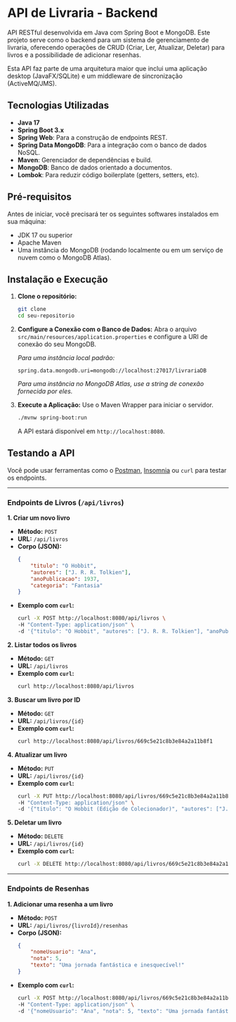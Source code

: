 # API de Livraria - Backend

API RESTful desenvolvida em Java com Spring Boot e MongoDB. Este projeto serve como o backend para um sistema de gerenciamento de livraria, oferecendo operações de CRUD (Criar, Ler, Atualizar, Deletar) para livros e a possibilidade de adicionar resenhas.

Esta API faz parte de uma arquitetura maior que inclui uma aplicação desktop (JavaFX/SQLite) e um middleware de sincronização (ActiveMQ/JMS).

## Tecnologias Utilizadas

- **Java 17**
- **Spring Boot 3.x**
- **Spring Web**: Para a construção de endpoints REST.
- **Spring Data MongoDB**: Para a integração com o banco de dados NoSQL.
- **Maven**: Gerenciador de dependências e build.
- **MongoDB**: Banco de dados orientado a documentos.
- **Lombok**: Para reduzir código boilerplate (getters, setters, etc).

## Pré-requisitos

Antes de iniciar, você precisará ter os seguintes softwares instalados em sua máquina:

- JDK 17 ou superior
- Apache Maven
- Uma instância do MongoDB (rodando localmente ou em um serviço de nuvem como o MongoDB Atlas).

## Instalação e Execução

1.  **Clone o repositório:**
    ```bash
    git clone 
    cd seu-repositorio
    ```

2.  **Configure a Conexão com o Banco de Dados:**
    Abra o arquivo `src/main/resources/application.properties` e configure a URI de conexão do seu MongoDB.

    *Para uma instância local padrão:*
    ```properties
    spring.data.mongodb.uri=mongodb://localhost:27017/livrariaDB
    ```

    *Para uma instância no MongoDB Atlas, use a string de conexão fornecida por eles.*

3.  **Execute a Aplicação:**
    Use o Maven Wrapper para iniciar o servidor.

    ```bash
    ./mvnw spring-boot:run
    ```
    A API estará disponível em `http://localhost:8080`.

## Testando a API

Você pode usar ferramentas como o [Postman](https://www.postman.com/), [Insomnia](https://insomnia.rest/) ou `curl` para testar os endpoints.

---

### Endpoints de Livros (`/api/livros`)

**1. Criar um novo livro**
- **Método:** `POST`
- **URL:** `/api/livros`
- **Corpo (JSON):**
  ```json
  {
      "titulo": "O Hobbit",
      "autores": ["J. R. R. Tolkien"],
      "anoPublicacao": 1937,
      "categoria": "Fantasia"
  }
  ```
- **Exemplo com `curl`:**
  ```bash
  curl -X POST http://localhost:8080/api/livros \
  -H "Content-Type: application/json" \
  -d '{"titulo": "O Hobbit", "autores": ["J. R. R. Tolkien"], "anoPublicacao": 1937, "categoria": "Fantasia"}'
  ```

**2. Listar todos os livros**
- **Método:** `GET`
- **URL:** `/api/livros`
- **Exemplo com `curl`:**
  ```bash
  curl http://localhost:8080/api/livros
  ```

**3. Buscar um livro por ID**
- **Método:** `GET`
- **URL:** `/api/livros/{id}`
- **Exemplo com `curl`:**
  ```bash
  curl http://localhost:8080/api/livros/669c5e21c8b3e84a2a11b8f1
  ```

**4. Atualizar um livro**
- **Método:** `PUT`
- **URL:** `/api/livros/{id}`
- **Exemplo com `curl`:**
  ```bash
  curl -X PUT http://localhost:8080/api/livros/669c5e21c8b3e84a2a11b8f1 \
  -H "Content-Type: application/json" \
  -d '{"titulo": "O Hobbit (Edição de Colecionador)", "autores": ["J. R. R. Tolkien"], "anoPublicacao": 1937, "categoria": "Fantasia"}'
  ```

**5. Deletar um livro**
- **Método:** `DELETE`
- **URL:** `/api/livros/{id}`
- **Exemplo com `curl`:**
  ```bash
  curl -X DELETE http://localhost:8080/api/livros/669c5e21c8b3e84a2a11b8f1
  ```

---

### Endpoints de Resenhas

**1. Adicionar uma resenha a um livro**
- **Método:** `POST`
- **URL:** `/api/livros/{livroId}/resenhas`
- **Corpo (JSON):**
  ```json
  {
      "nomeUsuario": "Ana",
      "nota": 5,
      "texto": "Uma jornada fantástica e inesquecível!"
  }
  ```
- **Exemplo com `curl`:**
  ```bash
  curl -X POST http://localhost:8080/api/livros/669c5e21c8b3e84a2a11b8f1/resenhas \
  -H "Content-Type: application/json" \
  -d '{"nomeUsuario": "Ana", "nota": 5, "texto": "Uma jornada fantástica e inesquecível!"}'
  ```